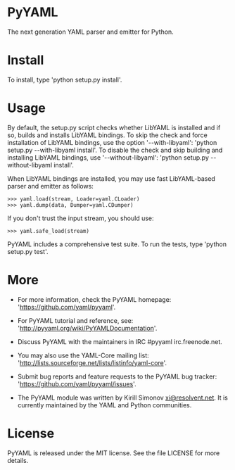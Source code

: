 # PyYAML
The next generation YAML parser and emitter for Python.

# Install
To install, type 'python setup.py install'.

# Usage
By default, the setup.py script checks whether LibYAML is installed
and if so, builds and installs LibYAML bindings.  To skip the check
and force installation of LibYAML bindings, use the option '--with-libyaml':
'python setup.py --with-libyaml install'.  To disable the check and
skip building and installing LibYAML bindings, use '--without-libyaml':
'python setup.py --without-libyaml install'.

When LibYAML bindings are installed, you may use fast LibYAML-based
parser and emitter as follows:

    >>> yaml.load(stream, Loader=yaml.CLoader)
    >>> yaml.dump(data, Dumper=yaml.CDumper)

If you don't trust the input stream, you should use:

    >>> yaml.safe_load(stream)

PyYAML includes a comprehensive test suite.  To run the tests,
type 'python setup.py test'.

# More
- For more information, check the PyYAML homepage:
'https://github.com/yaml/pyyaml'.

- For PyYAML tutorial and reference, see:
'http://pyyaml.org/wiki/PyYAMLDocumentation'.

- Discuss PyYAML with the maintainers in IRC #pyyaml irc.freenode.net.

- You may also use the YAML-Core mailing list:
'http://lists.sourceforge.net/lists/listinfo/yaml-core'.

- Submit bug reports and feature requests to the PyYAML bug tracker:
'https://github.com/yaml/pyyaml/issues'.

- The PyYAML module was written by Kirill Simonov <xi@resolvent.net>.
It is currently maintained by the YAML and Python communities.

# License
PyYAML is released under the MIT license. See the file LICENSE for more details.
